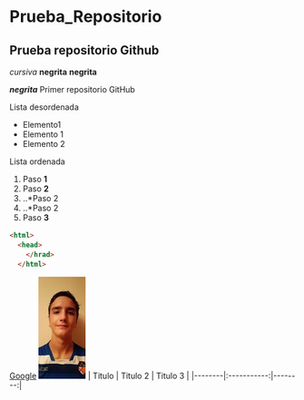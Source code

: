 # Prueba_Repositorio
## Prueba repositorio Github
*cursiva*
**negrita** __negrita__

**_negrita_**
Primer repositorio GitHub

Lista desordenada
+ Elemento1
+ Elemento 1
+ Elemento 2

Lista ordenada
1. Paso **1**
2. Paso **2**
3. ..*Paso 2
4. ..*Paso 2
5. Paso **3**

```html
<html>
  <head>
    </hrad>
  </html>
 ```
[Google](https://www.google.es/?hl=ca "Buscador")
![Foto](https://github.com/TonyGutierrez20/Prueba_Repositorio/blob/main/HUGO.jpg "imagen de feo")
| Titulo | Titulo 2 | Titulo 3 |
|--------|:-----------:|--------:|
